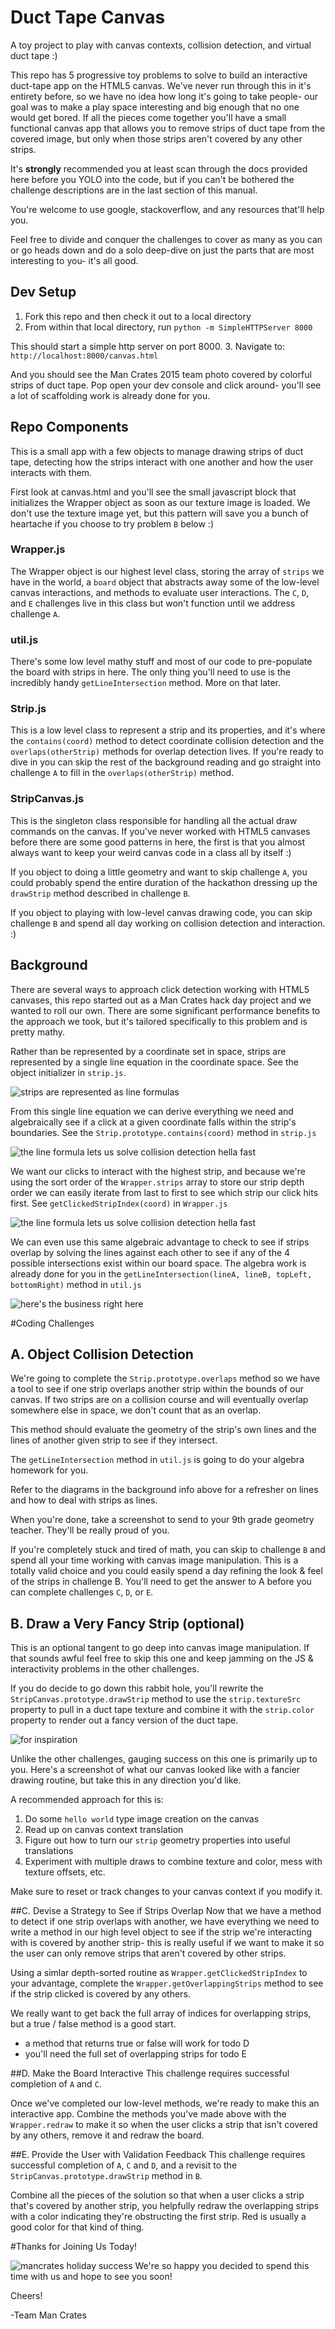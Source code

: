 # Duct Tape Canvas
A toy project to play with canvas contexts, collision detection, and virtual duct tape :)

This repo has 5 progressive toy problems to solve to build an interactive duct-tape
app on the HTML5 canvas. We've never run through this in it's entirety before, so we have
no idea how long it's going to take people- our goal was to make a play space interesting
and big enough that no one would get bored. If all the pieces come together you'll have
a small functional canvas app that allows you to remove strips of duct tape from the
covered image, but only when those strips aren't covered by any other strips.

It's **strongly** recommended you at least scan through the docs
provided here before you YOLO into the code, but if you can't be bothered the challenge
descriptions are in the last section of this manual.

You're welcome to use google, stackoverflow, and any resources that'll help you.

Feel free to divide and conquer the challenges to cover as many as you can or go
heads down and do a solo deep-dive on just the parts that are most interesting to you- it's
all good.

## Dev Setup
1. Fork this repo and then check it out to a local directory
2. From within that local directory, run
`python -m SimpleHTTPServer 8000`

This should start a simple http server on port 8000.
3. Navigate to:
`http://localhost:8000/canvas.html`

And you should see the Man Crates 2015 team photo covered by colorful strips of duct
tape. Pop open your dev console and click around- you'll see a lot of scaffolding work
is already done for you.

## Repo Components
This is a small app with a few objects to manage drawing strips of duct tape, detecting
how the strips interact with one another and how the user interacts with them.

First look at canvas.html and you'll see the small javascript block that initializes the
Wrapper object as soon as our texture image is loaded. We don't use the texture image yet,
but this pattern will save you a bunch of heartache if you choose to try problem `B` below :)

### Wrapper.js
The Wrapper object is our highest level class, storing the array of `strips` we have in
the world, a `board` object that abstracts away some of the low-level canvas interactions,
and methods to evaluate user interactions. The `C`, `D`, and `E` challenges live in this
class but won't function until we address challenge `A`.

### util.js
There's some low level mathy stuff and most of our code to pre-populate the board with
strips in here. The only thing you'll need to use is the incredibly handy
`getLineIntersection` method. More on that later.

### Strip.js
This is a low level class to represent a strip and its properties, and it's where the
`contains(coord)` method to detect coordinate collision detection and the
`overlaps(otherStrip)` methods for overlap detection lives. If you're ready to dive in
 you can skip the rest of the background reading and go straight into challenge `A` to
 fill in the `overlaps(otherStrip)` method.

### StripCanvas.js
This is the singleton class responsible for handling all the actual draw commands on the
canvas. If you've never worked with HTML5 canvases before there are some good patterns
in here, the first is that you almost always want to keep your weird canvas code in a
class all by itself :)

If you object to doing a little geometry and want to skip challenge `A`, you could
probably spend the entire duration of the hackathon dressing up the `drawStrip` method
described in challenge `B`.

If you object to playing with low-level canvas drawing code, you can skip challenge `B`
and spend all day working on collision detection and interaction. :)

## Background
There are several ways to approach click detection working with HTML5 canvases, this
repo started out as a Man Crates hack day project and we wanted to roll our own. There
are some significant performance benefits to the approach we took, but it's tailored
specifically to this problem and is pretty mathy.

Rather than be represented by a coordinate set in space, strips are represented by
a single line equation in the coordinate space. See the object initializer in
`strip.js`.

![strips are represented as line formulas](https://github.com/mancrates/duct_tape_canvas/blob/master/project/strip_line_formula.jpg)

From this single line equation we can derive everything we need and algebraically
see if a click at a given coordinate falls within the strip's boundaries. See the
`Strip.prototype.contains(coord)` method in `strip.js`

![the line formula lets us solve collision detection hella fast](https://github.com/mancrates/duct_tape_canvas/blob/master/project/strip_collision_detection.jpg)

We want our clicks to interact with the highest strip, and because we're using the sort
order of the `Wrapper.strips` array to store our strip depth order we can easily iterate
from last to first to see which strip our click hits first. See `getClickedStripIndex(coord)`
in `Wrapper.js`

![the line formula lets us solve collision detection hella fast](https://github.com/mancrates/duct_tape_canvas/blob/master/project/strip_sorted_depth_collision.jpg)

We can even use this same algebraic advantage to check to see if strips overlap by
solving the lines against each other to see if any of the 4 possible intersections
exist within our board space. The algebra work is already done for you in the
`getLineIntersection(lineA, lineB, topLeft, bottomRight)` method in `util.js`

![here's the business right here](https://github.com/mancrates/duct_tape_canvas/blob/master/project/multi_strip_collisions.jpg)

#Coding Challenges

## A. Object Collision Detection
We're going to complete the `Strip.prototype.overlaps` method so we have a tool to see
if one strip overlaps another strip within the bounds of our canvas. If two strips are on
a collision course and will eventually overlap somewhere else in space, we don't count
that as an overlap.

This method should evaluate the geometry of the strip's own lines and the lines of
another given strip to see if they intersect.

The `getLineIntersection` method in `util.js` is going to do your algebra homework for you.

Refer to the diagrams in the background info above for a refresher on lines and how to
deal with strips as lines.

When you're done, take a screenshot to send to your 9th grade geometry teacher. They'll
be really proud of you.

If you're completely stuck and tired of math, you can skip to challenge `B` and spend all
your time working with canvas image manipulation. This is a totally valid choice and
you could easily spend a day refining the look & feel of the strips in challenge B. You'll
need to get the answer to A before you can complete challenges `C`, `D`, or `E`.

## B. Draw a Very Fancy Strip (optional)
This is an optional tangent to go deep into canvas image manipulation. If that sounds
awful feel free to skip this one and keep jamming on the JS & interactivity problems in
the other challenges.

If you do decide to go down this rabbit hole, you'll rewrite the
`StripCanvas.prototype.drawStrip` method to use the `strip.textureSrc` property to pull
in a duct tape texture and combine it with the `strip.color` property to render out a
fancy version of the duct tape.

![for inspiration](https://github.com/mancrates/duct_tape_canvas/blob/master/project/ddt_texture_inspiration.jpg?raw=true)


Unlike the other challenges, gauging success on this one is primarily up to you. Here's
a screenshot of what our canvas looked like with a fancier drawing routine, but take this
in any direction you'd like.

A recommended approach for this is:
 1. Do some `hello world` type image creation on the canvas
 2. Read up on canvas context translation
 3. Figure out how to turn our `strip` geometry properties into useful translations
 4. Experiment with multiple draws to combine texture and color, mess with texture offsets, etc.

Make sure to reset or track changes to your canvas context if you modify it.

##C. Devise a Strategy to See if Strips Overlap
Now that we have a method to detect if one strip overlaps with another, we have everything
we need to write a method in our high level object to see if the strip we're interacting
with is covered by another strip- this is really useful if we want to make it so the user
can only remove strips that aren't covered by other strips.

Using a simlar depth-sorted routine as `Wrapper.getClickedStripIndex` to your advantage,
complete the `Wrapper.getOverlappingStrips` method to see if the strip clicked is covered
by any others.

We really want to get back the full array of indices for overlapping strips, but a
true / false method is a good start.
- a method that returns true or false will work for todo D
- you'll need the full set of overlapping strips for todo E

##D. Make the Board Interactive
This challenge requires successful completion of `A` and `C`.

Once we've completed our low-level methods, we're ready to make this an interactive app.
Combine the methods you've made above with the `Wrapper.redraw` to make it so when the
user clicks a strip that isn't covered by any others, remove it and redraw the board.

##E. Provide the User with Validation Feedback
This challenge requires successful completion of `A`, `C` and `D`, and a revisit to the
`StripCanvas.prototype.drawStrip` method in `B`.

Combine all the pieces of the solution so that when a user clicks a strip that's covered
by another strip, you helpfully redraw the overlapping strips with a color indicating
they're obstructing the first strip. Red is usually a good color for that kind of thing.


#Thanks for Joining Us Today!

![mancrates holiday success](https://github.com/mancrates/duct_tape_canvas/blob/master/project/join_us.jpg?raw=true)
We're so happy you decided to spend this time with us and hope to see you soon!

Cheers!

-Team Man Crates